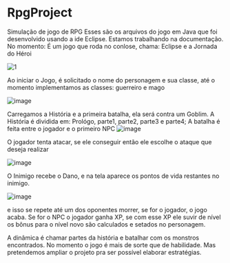 # RpgProject
Simulação de jogo de RPG
Esses são os arquivos do jogo em Java que foi desenvolvido usando a ide Eclipse.
Estamos trabalhando na documentação. 
No momento:
É um jogo que roda no conlose, chama: Eclipse e a Jornada do Héroi

![1](https://user-images.githubusercontent.com/6810988/142650492-ef664a5a-eeaf-4f3e-b6df-124bfd9efcb0.PNG)

Ao iniciar o Jogo, é solicitado o nome do personagem e sua classe, até o momento implementamos as classes: guerreiro e mago

![image](https://user-images.githubusercontent.com/6810988/142650772-888a70de-b691-4569-8217-236fc305f4c5.png)

Carregamos a História e a primeira batalha, ela será contra um Goblim. A História é dividida em: Prológo, parte1, parte2, parte3 e parte4; 
A batalha é feita entre o jogador e o primeiro NPC
![image](https://user-images.githubusercontent.com/6810988/142652000-a5dde334-e2da-4d88-87eb-d9314f5d1d1c.png)

O jogador tenta atacar, se ele conseguir então ele escolhe o ataque que deseja realizar

![image](https://user-images.githubusercontent.com/6810988/142652100-9eac0820-af65-407c-af0e-326f509fb06b.png)

O Inimigo recebe o Dano, e na tela aparece os pontos de vida restantes no inimigo.

![image](https://user-images.githubusercontent.com/6810988/142652517-3d9e9e95-edff-4d10-8bda-8c4c550f927e.png)

e isso se repete até um dos oponentes morrer, se for o jogador, o jogo acaba. Se for o NPC o jogador ganha XP, se com esse XP ele suvir de nível os bônus
para o nível novo são calculados e setados no personagem.

A dinâmica é chamar partes da história e batalhar com os monstros encontrados. No momento o jogo é mais de sorte que de habilidade. Mas pretendemos ampliar o projeto 
pra ser possível elaborar estratégias.

